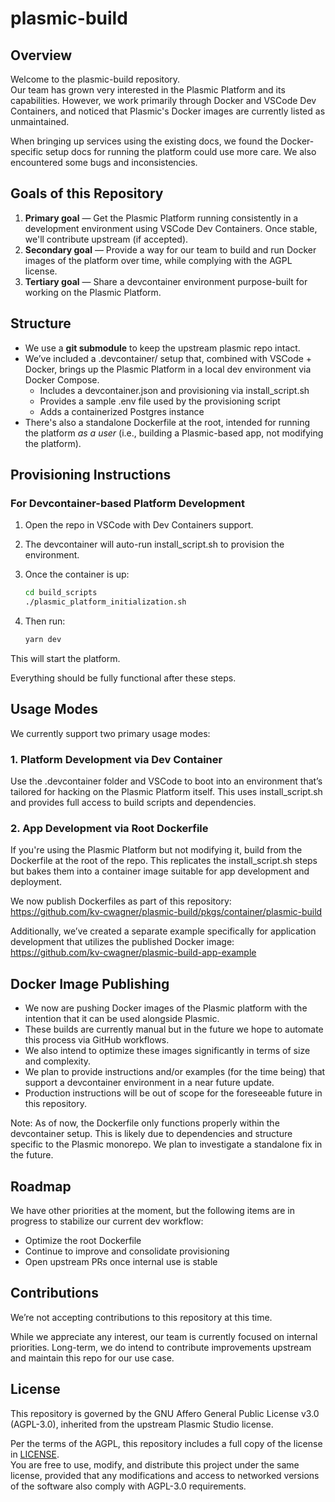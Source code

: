 # plasmic-build

## Overview

Welcome to the plasmic-build repository.  
Our team has grown very interested in the Plasmic Platform and its capabilities. However, we work primarily through Docker and VSCode Dev Containers, and noticed that Plasmic's Docker images are currently listed as unmaintained.

When bringing up services using the existing docs, we found the Docker-specific setup docs for running the platform could use more care. We also encountered some bugs and inconsistencies.

## Goals of this Repository

1. **Primary goal** — Get the Plasmic Platform running consistently in a development environment using VSCode Dev Containers. Once stable, we'll contribute upstream (if accepted).
2. **Secondary goal** — Provide a way for our team to build and run Docker images of the platform over time, while complying with the AGPL license.
3. **Tertiary goal** — Share a devcontainer environment purpose-built for working on the Plasmic Platform.

## Structure

- We use a **git submodule** to keep the upstream plasmic repo intact.
- We’ve included a .devcontainer/ setup that, combined with VSCode + Docker, brings up the Plasmic Platform in a local dev environment via Docker Compose.
  - Includes a devcontainer.json and provisioning via install_script.sh
  - Provides a sample .env file used by the provisioning script
  - Adds a containerized Postgres instance
- There's also a standalone Dockerfile at the root, intended for running the platform *as a user* (i.e., building a Plasmic-based app, not modifying the platform).

## Provisioning Instructions

### For Devcontainer-based Platform Development

1. Open the repo in VSCode with Dev Containers support.
2. The devcontainer will auto-run install_script.sh to provision the environment.
3. Once the container is up:

   ```bash
   cd build_scripts
   ./plasmic_platform_initialization.sh
   ```

4. Then run:

   ```bash
   yarn dev
   ```

This will start the platform.

Everything should be fully functional after these steps.

## Usage Modes

We currently support two primary usage modes:

### 1. Platform Development via Dev Container

Use the .devcontainer folder and VSCode to boot into an environment that’s tailored for hacking on the Plasmic Platform itself. This uses install_script.sh and provides full access to build scripts and dependencies.

### 2. App Development via Root Dockerfile

If you're using the Plasmic Platform but not modifying it, build from the Dockerfile at the root of the repo. This replicates the install_script.sh steps but bakes them into a container image suitable for app development and deployment.

We now publish Dockerfiles as part of this repository:  
https://github.com/kv-cwagner/plasmic-build/pkgs/container/plasmic-build

Additionally, we’ve created a separate example specifically for application development that utilizes the published Docker image:  
https://github.com/kv-cwagner/plasmic-build-app-example

## Docker Image Publishing

- We now are pushing Docker images of the Plasmic platform with the intention that it can be used alongside Plasmic.
- These builds are currently manual but in the future we hope to automate this process via GitHub workflows.
- We also intend to optimize these images significantly in terms of size and complexity.
- We plan to provide instructions and/or examples (for the time being) that support a devcontainer environment in a near future update.
- Production instructions will be out of scope for the foreseeable future in this repository.

Note: As of now, the Dockerfile only functions properly within the devcontainer setup. This is likely due to dependencies and structure specific to the Plasmic monorepo. We plan to investigate a standalone fix in the future.

## Roadmap

We have other priorities at the moment, but the following items are in progress to stabilize our current dev workflow:

- Optimize the root Dockerfile
- Continue to improve and consolidate provisioning
- Open upstream PRs once internal use is stable

## Contributions

We’re not accepting contributions to this repository at this time.

While we appreciate any interest, our team is currently focused on internal priorities. Long-term, we do intend to contribute improvements upstream and maintain this repo for our use case.

## License

This repository is governed by the GNU Affero General Public License v3.0 (AGPL-3.0), inherited from the upstream Plasmic Studio license.

Per the terms of the AGPL, this repository includes a full copy of the license in [LICENSE](./LICENSE).  
You are free to use, modify, and distribute this project under the same license, provided that any modifications and access to networked versions of the software also comply with AGPL-3.0 requirements.